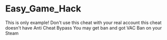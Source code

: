 # Easy_Game_Hack
This is only example! Don't use this cheat with your real account
this cheat doesn't have Anti Cheat Bypass
You may get ban and got VAC Ban on your Steam
